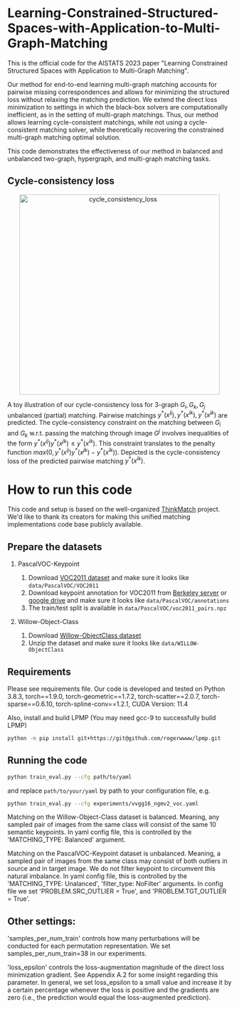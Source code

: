 # Learning-Constrained-Structured-Spaces-with-Application-to-Multi-Graph-Matching
This is the official code for the AISTATS 2023 paper "Learning Constrained Structured Spaces with Application to Multi-Graph Matching".

Our method for end-to-end learning multi-graph matching accounts for pairwise missing correspondences and allows for minimizing the structured loss without relaxing the matching prediction. We extend the direct loss minimization to settings in which the black-box solvers are computationally inefficient, as in the setting of multi-graph matchings. Thus, our method allows learning cycle-consistent matchings, while not using a cycle-consistent matching solver, while theoretically recovering the constrained multi-graph matching optimal solution.

This code demonstrates the effectiveness of our method in balanced and unbalanced two-graph, hypergraph, and multi-graph matching tasks.

## Cycle-consistency loss
<p align="center">
  <img src="https://user-images.githubusercontent.com/46455293/217747708-2454dc59-e18f-4364-b15d-4a7b1f73663c.svg" width="450" title="cycle_consistency_loss">
</p>


A toy illustration of our cycle-consistency loss for 3-graph $G_i, G_k, G_j$ unbalanced (partial) matching. Pairwise matchings $y^{\ast}(x^{ij}),y^{\ast}(x^{ik}),y^{\ast}(x^{jk})$ are predicted. 
The cycle-consistency constraint on the matching between $G_i$ and $G_k$ w.r.t. passing the matching through image $G^j$ involves inequalities of the form $y^{\ast}(x^{ij})y^{\ast}(x^{jk}) \le y^{\ast}(x^{ik})$. This constraint translates to the penalty function $max(0, y^{\ast}(x^{ij})y^{\ast}(x^{jk}) -y^{\ast}(x^{ik}))$. Depicted is the cycle-consistency loss of the predicted pairwise matching $y^{\ast}(x^{ik})$. 


# How to run this code

This code and setup is based on the well-organized [ThinkMatch](https://github.com/Thinklab-SJTU/ThinkMatch) project. We'd like to thank its creators for making this  unified matching implementations code base publicly available.

## Prepare the datasets

1. PascalVOC-Keypoint
    1. Download [VOC2011 dataset](http://host.robots.ox.ac.uk/pascal/VOC/voc2011/index.html) and make sure it looks like ``data/PascalVOC/VOC2011``
    1. Download keypoint annotation for VOC2011 from [Berkeley server](https://www2.eecs.berkeley.edu/Research/Projects/CS/vision/shape/poselets/voc2011_keypoints_Feb2012.tgz) or [google drive](https://drive.google.com/open?id=1D5o8rmnY1-DaDrgAXSygnflX5c-JyUWR) and make sure it looks like ``data/PascalVOC/annotations``
    1. The train/test split is available in ``data/PascalVOC/voc2011_pairs.npz``

1. Willow-Object-Class
    1. Download [Willow-ObjectClass dataset](http://www.di.ens.fr/willow/research/graphlearning/WILLOW-ObjectClass_dataset.zip)
    1. Unzip the dataset and make sure it looks like ``data/WILLOW-ObjectClass``

## Requirements
Please see requirements file. Our code is developed and tested on Python 3.8.3, torch==1.9.0, torch-geometric==1.7.2, torch-scatter==2.0.7, torch-sparse==0.6.10, torch-spline-conv==1.2.1, CUDA Version: 11.4

Also, install and build LPMP (You may need gcc-9 to successfully build LPMP)
```bash 
python -m pip install git+https://git@github.com/rogerwwww/lpmp.git 
```

## Running the code 
```bash
python train_eval.py --cfg path/to/yaml
```

and replace ``path/to/your/yaml`` by path to your configuration file, e.g.
```bash
python train_eval.py --cfg experiments/vvgg16_ngmv2_voc.yaml
```

Matching on the Willow-Object-Class dataset is balanced. Meaning, any sampled pair of images from the same class will consist of the same 10 semantic keypoints.
In yaml config file, this is controlled by the 'MATCHING_TYPE: Balanced' argument.

Matching on the PascalVOC-Keypoint dataset is unbalanced. Meaning, a sampled pair of images from the same class may consist of both outliers in source and in target image. We do not filter keypoint to circumvent this natural imbalance. 
In yaml config file, this is controlled by the 'MATCHING_TYPE: Unalanced', 'filter_type: NoFilter' arguments.
In config file we set 'PROBLEM.SRC_OUTLIER = True', and 'PROBLEM.TGT_OUTLIER = True'.

## Other settings:

'samples_per_num_train' controls how many perturbations will be conducted for each permutation representation. We set samples_per_num_train=38 in our experiments.

'loss_epsilon' controls the loss-augmentation magnitude of the direct loss minimization gradient. See Appendix A.2 for some insight regarding this parameter.  In general, we set loss_epsilon to a small value and increase it by a certain percentage whenever the loss is positive and the gradients are zero (i.e., the prediction would equal the loss-augmented prediction).
